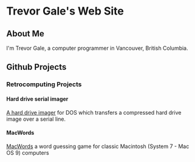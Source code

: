 # Trevor Gale's Web Site

## About Me

I'm Trevor Gale, a computer programmer in Vancouver, British Columbia. 

## Github Projects

### Retrocomputing Projects

#### Hard drive serial imager

[A hard drive imager](https://github.com/trevorg16/serial-hd-img) for DOS which transfers a compressed hard drive image over a serial line.

#### MacWords

[MacWords](https://github.com/trevorg16/mac-words) a word guessing game for classic Macintosh (System 7 - Mac OS 9) computers
